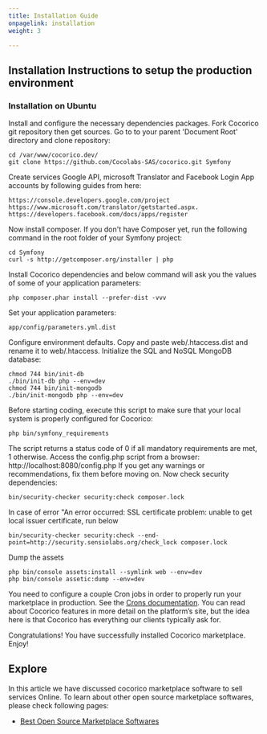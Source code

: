 ```yaml
---
title: Installation Guide
onpagelink: installation
weight: 3

---
```


**Installation Instructions to setup the production environment**
-----------------------------------------------------------------

### Installation on Ubuntu

Install and configure the necessary dependencies packages. Fork Cocorico git repository then get sources. Go to to your parent 'Document Root' directory and clone repository:

 ```
cd /var/www/cocorico.dev/
git clone https://github.com/Cocolabs-SAS/cocorico.git Symfony
```

Create services Google API, microsoft Translator and Facebook Login App accounts by following guides from here:

 ```
https://console.developers.google.com/project
https://www.microsoft.com/translator/getstarted.aspx. 
https://developers.facebook.com/docs/apps/register
```

Now install composer. If you don't have Composer yet, run the following command in the root folder of your Symfony project:

 ```
cd Symfony
curl -s http://getcomposer.org/installer | php
```

Install Cocorico dependencies and below command will ask you the values of some of your application parameters:

 ```
php composer.phar install --prefer-dist -vvv
```

Set your application parameters:

 ```
app/config/parameters.yml.dist
```

Configure environment defaults. Copy and paste web/.htaccess.dist and rename it to web/.htaccess. Initialize the SQL and NoSQL MongoDB database:

 ```
chmod 744 bin/init-db
./bin/init-db php --env=dev
chmod 744 bin/init-mongodb
./bin/init-mongodb php --env=dev
```

Before starting coding, execute this script to make sure that your local system is properly configured for Cocorico:

 ```
php bin/symfony_requirements
```

The script returns a status code of 0 if all mandatory requirements are met, 1 otherwise. Access the config.php script from a browser: http://localhost:8080/config.php If you get any warnings or recommendations, fix them before moving on. Now check security dependencies:

 ```
bin/security-checker security:check composer.lock
```

In case of error "An error occurred: SSL certificate problem: unable to get local issuer certificate, run below

 ```
bin/security-checker security:check --end-point=http://security.sensiolabs.org/check_lock composer.lock
```

Dump the assets

 ```
php bin/console assets:install --symlink web --env=dev
php bin/console assetic:dump --env=dev
```

You need to configure a couple Cron jobs in order to properly run your marketplace in production. See the [Crons documentation](https://github.com/Cocolabs-SAS/cocorico/blob/master/doc/crons.md). You can read about Cocorico features in more detail on the platform’s site, but the idea here is that Cocorico has everything our clients typically ask for.

Congratulations! You have successfully installed Cocorico marketplace. Enjoy!

Explore
-------

In this article we have discussed cocorico marketplace software to sell services Online. To learn about other open source marketplace softwares, please check following pages:

*   [Best Open Source Marketplace Softwares](https://products.containerize.com/marketplace)